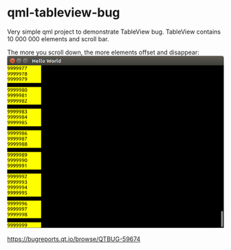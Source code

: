 # qml-tableview-bug

Very simple qml project to demonstrate TableView bug. TableView contains 10 000 000 elements and scroll bar.

The more you scroll down, the more elements offset and disappear:
![alt text](https://raw.githubusercontent.com/kullackov/qml-tableview-bug/master/bug.png)

https://bugreports.qt.io/browse/QTBUG-59674
